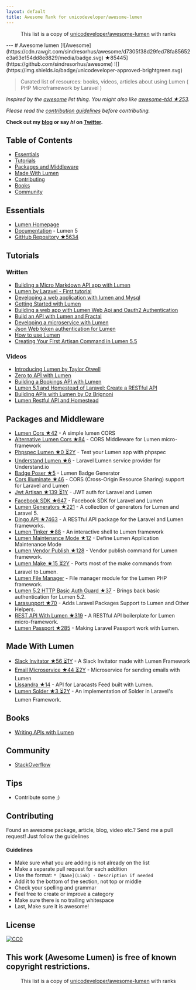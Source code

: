 ```yaml
---
layout: default
title: Awesome Rank for unicodeveloper/awesome-lumen
---
```


<p align="center">
	This list is a copy of <a href="https://github.com/unicodeveloper/awesome-lumen">unicodeveloper/awesome-lumen</a> with ranks
</p>
---
# Awesome lumen [![Awesome](https://cdn.rawgit.com/sindresorhus/awesome/d7305f38d29fed78fa85652e3a63e154dd8e8829/media/badge.svg) ★85445](https://github.com/sindresorhus/awesome) ![](https://img.shields.io/badge/unicodeveloper-approved-brightgreen.svg)

> Curated list of resources: books, videos, articles about using Lumen ( PHP Microframework by Laravel )

*Inspired by the [awesome](https://github.com/sindresorhus/awesome) list thing. You might also like [awesome-tdd ★253](https://github.com/unicodeveloper/awesome-tdd).*

*Please read the [contribution guidelines](#guidelines) before contributing.*

**Check out my [blog](https://goodheads.io) or say *hi* on [Twitter](https://twitter.com/unicodeveloper).**

## Table of Contents

- [Essentials](#essentials)
- [Tutorials](#tutorials)
- [Packages and Middleware](#packages-and-middleware)
- [Made With Lumen](#made-with-lumen)
- [Contributing](#contributing)
- [Books](#books)
- [Community](#community)

## Essentials
* [Lumen Homepage](https://lumen.laravel.com/)
* [Documentation](https://lumen.laravel.com/docs/5.2) - Lumen 5
* [GitHub Repository ★5634](https://github.com/laravel/lumen)


## Tutorials

### Written
* [Building a Micro Markdown API app with Lumen](http://www.sitepoint.com/building-micro-markdown-api-app-lumen/)
* [Lumen by Laravel - First tutorial](https://www.codetutorial.io/lumen-first-tutorial/)
* [Developing a web application with lumen and Mysql](http://loige.co/developing-a-web-application-with-lumen-and-mysql/)
* [Getting Started with Lumen](http://wern-ancheta.com/blog/2015/05/09/getting-started-with-lumen/)
* [Building a web app with Lumen Web Api and Oauth2 Authentication ](http://esbenp.github.io/2015/05/26/lumen-web-api-oauth-2-authentication/)
* [Build an API with Lumen and Fractal](http://laravelista.com/build-an-api-with-lumen-and-fractal/)
* [Developing a microservice with Lumen](http://goodheads.io/2015/06/19/developing-a-micro-service-with-lumen/)
* [Json Web token authentication for Lumen](https://laravelista.com/posts/json-web-token-authentication-for-lumen)
* [How to use Lumen](http://codelution.com/resource/framework/how-to-use-lumen-by-laravel/)
* [Creating Your First Artisan Command in Lumen 5.5](https://www.codementor.io/seyiadeleke42/creating-your-first-artisan-command-in-lumen-5-5-cvi59gmgl)

### Videos
* [Introducing Lumen by Taylor Otwell](https://laracasts.com/lessons/introducing-lumen)
* [Zero to API with Lumen](https://www.youtube.com/watch?v=ZetUes4lygA)
* [Building a Bookings API with Lumen](https://www.youtube.com/watch?v=oENnw5BxKvA)
* [Lumen 5.1 and Homestead of Laravel: Create a RESTful API](https://www.youtube.com/watch?v=BV7rmvPJZQk)
* [Building APIs with Lumen by Oz Brignoni](https://www.youtube.com/watch?v=br2O_WDXaKk)
* [Lumen Restful API and Homestead](https://www.udemy.com/lumen-restful-api-and-homestead-for-lumen-by-laravel-and-php/)


## Packages and Middleware
* [Lumen Cors ★42](https://github.com/vluzrmos/lumen-cors) - A simple lumen CORS
* [Alternative Lumen Cors ★84](https://github.com/palanik/lumen-cors) - CORS Middleware for Lumen micro-framework
* [Phpspec Lumen ★0 ⏳2Y](https://github.com/pmartelletti/phpspec-lumen) - Test your Lumen app with phpspec
* [Understand Lumen ★6](https://github.com/understand/understand-lumen) - Laravel Lumen service provider for Understand.io
* [Badge Poser ★5](https://github.com/vluzrmos/laravel-badge-poser) - Lumen Badge Generator
* [Cors Illuminate ★46](https://github.com/neomerx/cors-illuminate) - CORS (Cross-Origin Resource Sharing) support for Laravel and Lumen
* [Jwt Artisan ★139 ⏳1Y](https://github.com/generationtux/jwt-artisan) - JWT auth for Laravel and Lumen
* [Facebook SDK ★647](https://github.com/SammyK/LaravelFacebookSdk) - Facebook SDK for Laravel and Lumen
* [Lumen Generators ★221](https://github.com/webNeat/lumen-generators) - A collection of generators for Lumen and Laravel 5.
* [Dingo API ★7463](https://github.com/dingo/api) - A RESTful API package for the Laravel and Lumen frameworks.
* [Lumen Tinker ★88](https://github.com/vluzrmos/lumen-tinker) - An interactive shell to Lumen framework
* [Lumen Maintenance Mode ★12](https://github.com/rdehnhardt/lumen-maintenance-mode) - Define Lumen Application Maintenance Mode
* [Lumen Vendor Publish ★128](https://github.com/laravelista/lumen-vendor-publish) - Vendor publish command for Lumen framework.
* [Lumen Make ★15 ⏳2Y](https://github.com/michaelbonds/lumen-make) - Ports most of the make commands from Laravel to Lumen. 
* [Lumen File Manager](https://github.com/nordsoftware/lumen-file-manager) - File manager module for the Lumen PHP framework.
* [Lumen 5.2 HTTP Basic Auth Guard ★37](https://github.com/arubacao/http-basic-auth-guard) - Brings back basic authentication for Lumen 5.2.
* [Larasupport ★70](https://github.com/irazasyed/larasupport) - Adds Laravel Packages Support to Lumen and Other Helpers.
* [REST API With Lumen ★319](https://github.com/hasib32/rest-api-with-lumen) - A RESTful API boilerplate for Lumen micro-framework.
* [Lumen Passport ★285](https://github.com/dusterio/lumen-passport) - Making Laravel Passport work with Lumen.


## Made With Lumen
* [Slack Invitator ★56 ⏳1Y](https://github.com/vluzrmos/lumen-slackin) - A Slack Invitator made with Lumen Framework
* [Email Microservice ★44 ⏳2Y](https://github.com/rlacerda83/lumen-email-microservice) - Microservice for sending emails with Lumen
* [Lissandra ★14](https://github.com/laravelista/Lissandra) - API for Laracasts Feed built with Lumen.
* [Lumen Solder ★3 ⏳2Y](https://github.com/TechnicPack/LumenSolder) - An implementation of Solder in Laravel's Lumen Framework.


## Books
* [Writing APIs with Lumen](https://leanpub.com/lumen-apis)

## Community
* [StackOverflow](http://stackoverflow.com/questions/tagged/lumen)

## Tips
* Contribute some ;)


## Contributing
Found an awesome package, article, blog, video etc.? Send me a pull request! Just follow the guidelines

#### Guidelines

* Make sure what you are adding is not already on the list
* Make a separate pull request for each addition
* Use the format: `* [Name](Link) - Description if needed`
* Add it to the bottom of the section, not top or middle
* Check your spelling and grammar
* Feel free to create or improve a category
* Make sure there is no trailing whitespace
* Last, Make sure it is awesome!


## License

[![CC0](https://i.creativecommons.org/p/zero/1.0/88x31.png)](https://creativecommons.org/publicdomain/zero/1.0/)

This work (Awesome Lumen) is free of known copyright restrictions.
---
<p align="center">
	This list is a copy of <a href="https://github.com/unicodeveloper/awesome-lumen">unicodeveloper/awesome-lumen</a> with ranks
</p>

